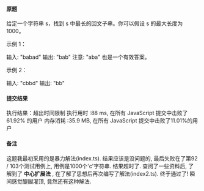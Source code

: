 #### 原题

给定一个字符串 s，找到 s 中最长的回文子串。你可以假设 s 的最大长度为 1000。

示例 1：

输入: "babad"
输出: "bab"
注意: "aba" 也是一个有效答案。

示例 2：

输入: "cbbd"
输出: "bb"

#### 提交结果

执行结果：超出时间限制
执行用时 :88 ms, 在所有 JavaScript 提交中击败了61.92% 的用户
内存消耗 :35.9 MB, 在所有 JavaScript 提交中击败了11.01%的用户

#### 备注

这题我最初采用的是暴力解法(index.ts). 结果应该是没问题的, 最后失败在了第92 / 103个测试用例上, 用例是1000个'c'字符串. 结果超时了.
查阅了一些资料后, 了解到了 **中心扩展法** , 在了解了思想后再次编写了解法(index2.ts). 终于通过了! 瞬间感觉醍醐灌顶, 竟然还有这种解法. 
